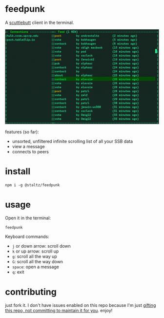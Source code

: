 # feedpunk

A [scuttlebutt](https://www.scuttlebutt.nz) client in the terminal.

![screenshot](./screenshot.png)

features (so far):

* unsorted, unfiltered infinite scrolling list of all your SSB data
* view a message
* connects to peers

# install

`npm i -g @staltz/feedpunk`

# usage

Open it in the terminal:

```
feedpunk
```

Keyboard commands:

* `j` or down arrow: scroll down
* `k` or up arrow: scroll up
* `g`: scroll all the way up
* `G`: scroll all the way down
* `space`: open a message
* `q`: exit

# contributing

just fork it. I don't have issues enabled on this repo because I'm just [gifting this repo, not committing to maintain it for you](https://staltz.com/open-source-without-maintainers.html). enjoy!

